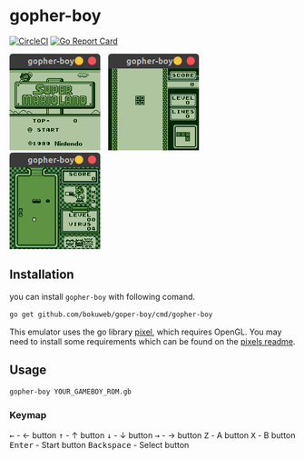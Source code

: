 # gopher-boy

[![CircleCI](https://circleci.com/gh/bokuweb/gopher-boy/tree/master.svg?style=svg)](https://circleci.com/gh/bokuweb/gopher-boy/tree/master) [![Go Report Card](https://goreportcard.com/badge/github.com/bokuweb/gopher-boy)](https://goreportcard.com/report/github.com/bokuweb/gopher-boy)


<img src="screenshot/mario.png">　<img src="screenshot/tetris.png">　<img src="screenshot/drmario.png">


## Installation

you can install `gopher-boy` with following comand. 

```sh
go get github.com/bokuweb/goper-boy/cmd/gopher-boy
```

This emulator uses the go library [pixel](https://github.com/faiface/pixel), which requires OpenGL. You may need to install some requirements which can be found on the [pixels readme](https://github.com/faiface/pixel#requirements).

## Usage 

```sh
gopher-boy YOUR_GAMEBOY_ROM.gb
```

### Keymap

<kbd>&larr;</kbd> - &larr; button
<kbd>&uarr;</kbd> - &uarr; button
<kbd>&darr;</kbd> - &darr; button
<kbd>&rarr;</kbd> - &rarr; button
<kbd>Z</kbd> - A button
<kbd>X</kbd> - B button
<kbd>Enter</kbd> - Start button
<kbd>Backspace</kbd> - Select button

